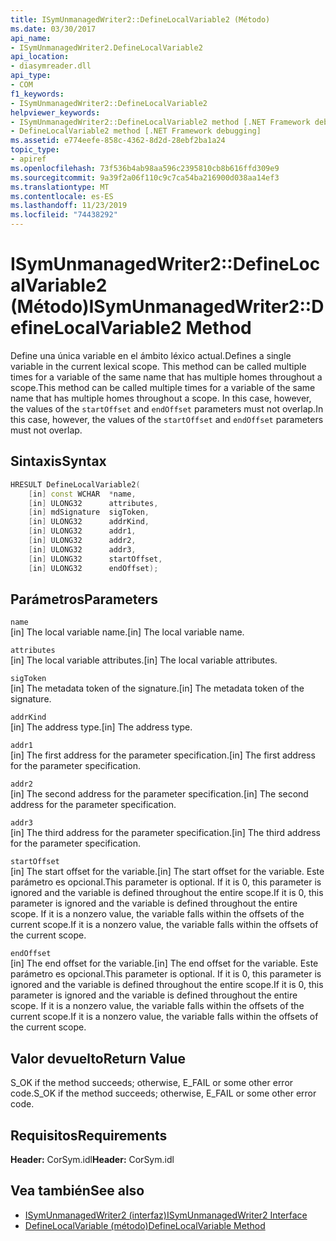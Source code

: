 ```yaml
---
title: ISymUnmanagedWriter2::DefineLocalVariable2 (Método)
ms.date: 03/30/2017
api_name:
- ISymUnmanagedWriter2.DefineLocalVariable2
api_location:
- diasymreader.dll
api_type:
- COM
f1_keywords:
- ISymUnmanagedWriter2::DefineLocalVariable2
helpviewer_keywords:
- ISymUnmanagedWriter2::DefineLocalVariable2 method [.NET Framework debugging]
- DefineLocalVariable2 method [.NET Framework debugging]
ms.assetid: e774eefe-858c-4362-8d2d-28ebf2ba1a24
topic_type:
- apiref
ms.openlocfilehash: 73f536b4ab98aa596c2395810cb8b616ffd309e9
ms.sourcegitcommit: 9a39f2a06f110c9c7ca54ba216900d038aa14ef3
ms.translationtype: MT
ms.contentlocale: es-ES
ms.lasthandoff: 11/23/2019
ms.locfileid: "74438292"
---
```

# <a name="isymunmanagedwriter2definelocalvariable2-method"></a><span data-ttu-id="8fa73-102">ISymUnmanagedWriter2::DefineLocalVariable2 (Método)</span><span class="sxs-lookup"><span data-stu-id="8fa73-102">ISymUnmanagedWriter2::DefineLocalVariable2 Method</span></span>
<span data-ttu-id="8fa73-103">Define una única variable en el ámbito léxico actual.</span><span class="sxs-lookup"><span data-stu-id="8fa73-103">Defines a single variable in the current lexical scope.</span></span> <span data-ttu-id="8fa73-104">This method can be called multiple times for a variable of the same name that has multiple homes throughout a scope.</span><span class="sxs-lookup"><span data-stu-id="8fa73-104">This method can be called multiple times for a variable of the same name that has multiple homes throughout a scope.</span></span> <span data-ttu-id="8fa73-105">In this case, however, the values of the `startOffset` and `endOffset` parameters must not overlap.</span><span class="sxs-lookup"><span data-stu-id="8fa73-105">In this case, however, the values of the `startOffset` and `endOffset` parameters must not overlap.</span></span>  
  
## <a name="syntax"></a><span data-ttu-id="8fa73-106">Sintaxis</span><span class="sxs-lookup"><span data-stu-id="8fa73-106">Syntax</span></span>  
  
```cpp  
HRESULT DefineLocalVariable2(  
    [in] const WCHAR  *name,  
    [in] ULONG32      attributes,  
    [in] mdSignature  sigToken,  
    [in] ULONG32      addrKind,  
    [in] ULONG32      addr1,  
    [in] ULONG32      addr2,  
    [in] ULONG32      addr3,  
    [in] ULONG32      startOffset,  
    [in] ULONG32      endOffset);  
```  
  
## <a name="parameters"></a><span data-ttu-id="8fa73-107">Parámetros</span><span class="sxs-lookup"><span data-stu-id="8fa73-107">Parameters</span></span>  
 `name`  
 <span data-ttu-id="8fa73-108">[in] The local variable name.</span><span class="sxs-lookup"><span data-stu-id="8fa73-108">[in] The local variable name.</span></span>  
  
 `attributes`  
 <span data-ttu-id="8fa73-109">[in] The local variable attributes.</span><span class="sxs-lookup"><span data-stu-id="8fa73-109">[in] The local variable attributes.</span></span>  
  
 `sigToken`  
 <span data-ttu-id="8fa73-110">[in] The metadata token of the signature.</span><span class="sxs-lookup"><span data-stu-id="8fa73-110">[in] The metadata token of the signature.</span></span>  
  
 `addrKind`  
 <span data-ttu-id="8fa73-111">[in] The address type.</span><span class="sxs-lookup"><span data-stu-id="8fa73-111">[in] The address type.</span></span>  
  
 `addr1`  
 <span data-ttu-id="8fa73-112">[in] The first address for the parameter specification.</span><span class="sxs-lookup"><span data-stu-id="8fa73-112">[in] The first address for the parameter specification.</span></span>  
  
 `addr2`  
 <span data-ttu-id="8fa73-113">[in] The second address for the parameter specification.</span><span class="sxs-lookup"><span data-stu-id="8fa73-113">[in] The second address for the parameter specification.</span></span>  
  
 `addr3`  
 <span data-ttu-id="8fa73-114">[in] The third address for the parameter specification.</span><span class="sxs-lookup"><span data-stu-id="8fa73-114">[in] The third address for the parameter specification.</span></span>  
  
 `startOffset`  
 <span data-ttu-id="8fa73-115">[in] The start offset for the variable.</span><span class="sxs-lookup"><span data-stu-id="8fa73-115">[in] The start offset for the variable.</span></span> <span data-ttu-id="8fa73-116">Este parámetro es opcional.</span><span class="sxs-lookup"><span data-stu-id="8fa73-116">This parameter is optional.</span></span> <span data-ttu-id="8fa73-117">If it is 0, this parameter is ignored and the variable is defined throughout the entire scope.</span><span class="sxs-lookup"><span data-stu-id="8fa73-117">If it is 0, this parameter is ignored and the variable is defined throughout the entire scope.</span></span> <span data-ttu-id="8fa73-118">If it is a nonzero value, the variable falls within the offsets of the current scope.</span><span class="sxs-lookup"><span data-stu-id="8fa73-118">If it is a nonzero value, the variable falls within the offsets of the current scope.</span></span>  
  
 `endOffset`  
 <span data-ttu-id="8fa73-119">[in] The end offset for the variable.</span><span class="sxs-lookup"><span data-stu-id="8fa73-119">[in] The end offset for the variable.</span></span> <span data-ttu-id="8fa73-120">Este parámetro es opcional.</span><span class="sxs-lookup"><span data-stu-id="8fa73-120">This parameter is optional.</span></span> <span data-ttu-id="8fa73-121">If it is 0, this parameter is ignored and the variable is defined throughout the entire scope.</span><span class="sxs-lookup"><span data-stu-id="8fa73-121">If it is 0, this parameter is ignored and the variable is defined throughout the entire scope.</span></span> <span data-ttu-id="8fa73-122">If it is a nonzero value, the variable falls within the offsets of the current scope.</span><span class="sxs-lookup"><span data-stu-id="8fa73-122">If it is a nonzero value, the variable falls within the offsets of the current scope.</span></span>  
  
## <a name="return-value"></a><span data-ttu-id="8fa73-123">Valor devuelto</span><span class="sxs-lookup"><span data-stu-id="8fa73-123">Return Value</span></span>  
 <span data-ttu-id="8fa73-124">S_OK if the method succeeds; otherwise, E_FAIL or some other error code.</span><span class="sxs-lookup"><span data-stu-id="8fa73-124">S_OK if the method succeeds; otherwise, E_FAIL or some other error code.</span></span>  
  
## <a name="requirements"></a><span data-ttu-id="8fa73-125">Requisitos</span><span class="sxs-lookup"><span data-stu-id="8fa73-125">Requirements</span></span>  
 <span data-ttu-id="8fa73-126">**Header:** CorSym.idl</span><span class="sxs-lookup"><span data-stu-id="8fa73-126">**Header:** CorSym.idl</span></span>  
  
## <a name="see-also"></a><span data-ttu-id="8fa73-127">Vea también</span><span class="sxs-lookup"><span data-stu-id="8fa73-127">See also</span></span>

- [<span data-ttu-id="8fa73-128">ISymUnmanagedWriter2 (interfaz)</span><span class="sxs-lookup"><span data-stu-id="8fa73-128">ISymUnmanagedWriter2 Interface</span></span>](../../../../docs/framework/unmanaged-api/diagnostics/isymunmanagedwriter2-interface.md)
- [<span data-ttu-id="8fa73-129">DefineLocalVariable (método)</span><span class="sxs-lookup"><span data-stu-id="8fa73-129">DefineLocalVariable Method</span></span>](../../../../docs/framework/unmanaged-api/diagnostics/isymunmanagedwriter-definelocalvariable-method.md)
